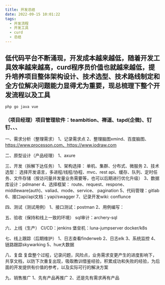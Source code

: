 ```yaml
---
title: 开发总结
date: 2022-09-15 10:01:22
tags:
  - 开发流程
  - 开发工具
  - curd
  - 总结
---
```


低代码平台不断涌现，开发成本越来越低，随着开发工具效率越来越高，curd程序员价值也就越来越低，提升培养项目整体架构设计、技术选型、技术路线制定和全方位解决问题能力显得尤为重要，现总梳理下整个开发流程以及工具
---
    php go java vue 

### （项目经理）项目管理软件：teambition、禅道、tapd(企微)、钉钉、、、

一、需求分析（整理需求）
    1、记录需求点
    2、整理脑图xmind、百度脑图、https://www.processon.com、https://www.iodraw.com

二、原型设计（产品经理）
    1、axure

三、开发（拆解下达任务）
    1、架构选择：
        单机、集群、分布式、微服务
    2、技术选型：
    选择开发语言，多进程/线程/协程、mvc、rest api、缓存、队列、定时任务、文件存储（按访问量并发量业务需要等，也可以后期进行优化升级）
    3、数据库设计：pdmaner
    4、选择框架：
    route、request、respone、middleware(auth)、valiad、mode、service、 pagination
    5、代码管理：gitlab
    6、接口api/api文档：yapi/swagger
    7、记录开发wiki: conflunce

四、测试（测试用例）
    1、接口测试：postman
    2、用例编写：

五、验收（保持和线上一致的环境）
    sql审计：archery-sql

六、上线（生产）
    CI/CD：jenkins
    堡垒机：luna-jumpserver
    docker/k8s	

七、线上跟踪（后期维护）
    1、日志查看finderweb
    2、日志elk
    3、系统监控
    4、链路跟踪skywarking
    5、hue大数据

八、复盘
    复盘整个过程，记录问题，风险点，业务需求变更产生的进度影响下，共享文档，以防下次重复出现，吸取教训借鉴经验，积累成功和失败的经验，为后面的开发提供有价值的参考，以及实际可行的解决方案

九、销售推广
    1、先有产品再推广
    2、还是先有需求再有产品
